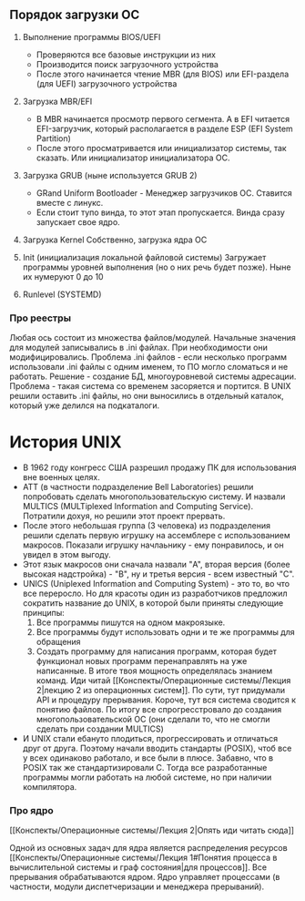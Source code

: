## Порядок загрузки ОС

1. Выполнение программы BIOS/UEFI
	* Проверяются все базовые инструкции из них
	* Производится поиск загрузочного устройства
	* После этого начинается чтение MBR (для BIOS) или EFI-раздела (для UEFI) загрузочного устройства

2. Загрузка MBR/EFI
	* В MBR начинается просмотр первого сегмента. А в EFI читается EFI-загрузчик, который располагается в разделе ESP (EFI System Partition)
	* После этого просматривается или инициализатор системы, так сказать. Или инициализатор инициализатора ОС.

3. Загрузка GRUB (ныне используется GRUB 2)
	* GRand Uniform Bootloader - Менеджер загрузчиков ОС. Ставится вместе с линукс.
	* Если стоит тупо винда, то этот этап пропускается. Винда сразу запускает свое ядро.

4. Загрузка Kernel
	Собственно, загрузка ядра ОС

5. Init (инициализация локальной файловой системы)
	Загружает программы уровней выполнения (но о них речь будет позже). Ныне их нумеруют 0 до 10

6. Runlevel (SYSTEMD)
### Про реестры
Любая ось состоит из множества файлов/модулей.
Начальные значения для модулей записывались в .ini файлах. При необходимости они модифицировались.
Проблема .ini файлов - если несколько программ использовали .ini файлы с одним именем, то ПО могло сломаться и не работать.
Решение - создание БД, многоуровневой системы адресации.
Проблема - такая система со временем засоряется и портится.
В UNIX решили оставить .ini файлы, но они выносились в отдельный каталок, который уже делился на подкаталоги.

# История UNIX
* В 1962 году конгресс США разрешил продажу ПК для использования вне военных целях.
* ATT (в частности подразделение Bell Laboratories) решили попробовать сделать многопользовательскую систему. И назвали MULTICS (MULTiplexed Information and Computing Service). Потратили дохуя, но решили этот проект прервать.
* После этого небольшая группа (3 человека) из подразделения решили сделать первую игрушку на ассемблере с использованием макросов. Показали игрушку начлаьнику - ему понравилось, и он увидел в этом выгоду.
* Этот язык макросов они сначала назвали "A", вторая версия (более высокая надстройка) - "B", ну и третья версия - всем известный "C". 
* UNICS (Uniplexed Information and Computing System) - это то, во что все переросло. Но для красоты один из разработчиков предложил сократить название до UNIX, в которой были приняты следующие принципы:
	1. Все программы пишутся на одном макроязыке.
	2. Все программы будут использовать одни и те же программы для обращения
	3. Создать программу для написания программ, которая будет функционал новых программ перенаправлять на уже написанные. В итоге твоя мощность определялась знанием команд.
		Иди читай [[Конспекты/Операционные системы/Лекция 2|лекцию 2 из операционных систем]]. По сути, тут придумали API и процедуру прерывания.
		Короче, тут вся система сводится к понятию файлов.
		По итогу все спрогресстровало до создания многопользовательской ОС (они сделали то, что не смогли сделать при создании MULTICS)
* И UNIX стали ебануто плодиться, прогрессировать и отличаться друг от друга. Поэтому начали вводить стандарты (POSIX), чтоб все у всех одинаково работало, и все были в плюсе.
	Забавно, что в POSIX так же стандартизировали C. Тогда все разработанные программы могли работать на любой системе, но при наличии компилятора.

### Про ядро
[[Конспекты/Операционные системы/Лекция 2|Опять иди читать сюда]]

Одной из основных задач для ядра является распределения ресурсов [[Конспекты/Операционные системы/Лекция 1#Понятия процесса в вычислительной системы и граф состояния|для процессов]].
Все прерывания обрабатываются ядром.
Ядро управляет процессами (в частности, модули диспетчеризации и менеджера прерываний).


 
